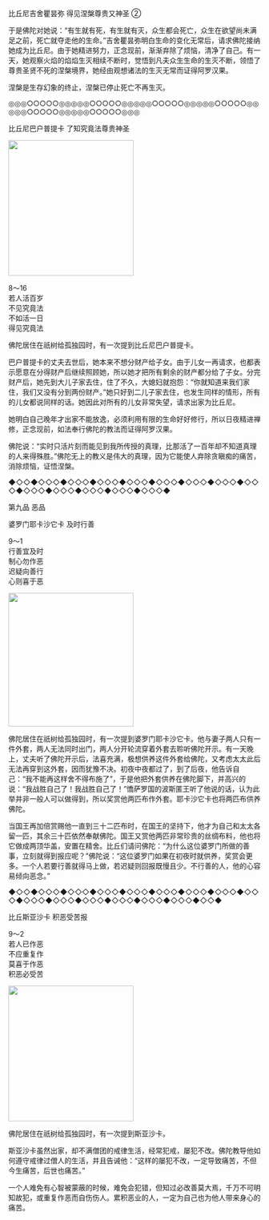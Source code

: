 比丘尼吉舍瞿昙弥 得见涅槃尊贵又神圣 ②



于是佛陀对她说：“有生就有死，有生就有灭，众生都会死亡，众生在欲望尚未满足之前，死亡就夺走他的生命。”吉舍瞿昙弥明白生命的变化无常后，请求佛陀接纳她成为比丘尼。由于她精进努力，正念现前，渐渐弃除了烦恼，清净了自己。有一天，她观察火焰的焰焰生灭相续不断时，觉悟到凡夫众生生命的生灭不断，领悟了尊贵圣贤不死的涅槃境界，她经由观想诸法的生灭无常而证得阿罗汉果。

涅槃是生存幻象的终止，涅槃已停止死亡不再生灭。

◎◎◎○○○○○◎◎◎◎◎○○○○○◎◎◎◎◎○○○○○◎◎◎◎◎○○○○○◎◎◎◎◎○○○○○◎◎◎◎◎○○○○○◎◎◎

比丘尼巴户普提卡 了知究竟法尊贵神圣

<div class="e2">
<img src="images/fjj-40-1.jpg" width="250" height="271"/>
<div>
 <p class="p13-5">8～16<br>
 若人活百岁<br>
 不见究竟法<br>
 不如活一日<br>
 得见究竟法</p> 
</div>
</div>



佛陀居住在祇树给孤独园时，有一次提到比丘尼巴户普提卡。

巴户普提卡的丈夫去世后，她本来不想分财产给子女。由于儿女一再请求，也都表示愿意在分得财产后继续照顾她，所以她才把所有剩余的财产都分给了子女。分完财产后，她先到大儿子家去住，住了不久，大媳妇就抱怨：“你就知道来我们家住，我们又没有分到两份财产。”她只好到二儿子家去住，也发生同样的情形，所有的儿女都说同样的话。她因此对所有的儿女非常失望，请求出家为比丘尼。

她明白自己晚年才出家不能放逸，必须利用有限的生命好好修行，所以日夜精进禅修，正念现前，如法奉行佛陀的教法而证得阿罗汉果。

佛陀说：“实时只活片刻而能见到我所传授的真理，比那活了一百年却不知道真理的人来得殊胜。”佛陀无上的教义是伟大的真理，因为它能使人弃除贪瞋痴的痛苦，消除烦恼，证悟涅槃。

◆◇◇◆◇◇◇◆◇◇◇◆◇◇◇◆◇◇◇◆◇◇◇◆◇◇◇◆◇◇◇◆◇◇◇◆◇◇◇◆◇◇◇◆◇◇◇◆◇◇◇◆◇◇◇◆

第九品 恶品

婆罗门耶卡沙它卡 及时行善

<div class="e2">
<div>
 <p class="p13-5">9～1<br>
 行善宜及时<br>
 制心勿作恶<br>
 迟疑向善行<br>
 心则喜于恶</p> 
</div>
<img src="images/fjj-40-2.jpg" width="250" height="267"/>
</div>

佛陀居住在祇树给孤独园时，有一次提到婆罗门耶卡沙它卡。他与妻子两人只有一件外套，两人无法同时出门，两人分开轮流穿着外套去聆听佛陀开示。有一天晚上，丈夫听了佛陀开示后，法喜充满，极想供养这件外套给佛陀，又考虑太太此后无法再穿到这外套，因而犹豫不决。初夜中夜都过了，到了后夜，他告诉自己：“我不能再这样舍不得布施了”，于是他把外套供养在佛陀脚下，并高兴的说：“我战胜自己了！我战胜自己了！”憍萨罗国的波斯匿王听了他说的话，认为此举并非一般人可以做得到，所以奖赏他两匹布作外套。耶卡沙它卡也将两匹布供养佛陀。

当国王再加倍赏赐他一直到三十二匹布时，在国王的坚持下，他才为自己和太太各留一匹，其余三十匹依然奉献佛陀。国王又赏他两匹非常珍贵的丝绸布料，他也将它做成两顶华盖，安置在精舍。比丘们请问佛陀：“为什么这位婆罗门所做的善事，立刻就得到报应呢？”佛陀说：“这位婆罗门如果在初夜时就供养，奖赏会更多。一个人若要行善就得马上做，若迟疑则回报既慢且少。不行善的人，他的心容易倾向恶念。”

◆◇◇◆◇◇◇◆◇◇◇◆◇◇◇◆◇◇◇◆◇◇◇◆◇◇◇◆◇◇◇◆◇◇◇◆◇◇◇◆◇◇◇◆◇◇◇◆◇◇◇◆◇◇◇◆◇◇◇◆◇◇◆

比丘斯亚沙卡 积恶受苦报

<div class="e2">
<div>
 <p class="p13-5">9～2<br>
 若人已作恶<br>
 不应重复作<br>
 莫喜于作恶<br>
 积恶必受苦</p> 
</div>
<img src="images/fjj-40-3.jpg" width="250" height="271"/>
</div>

佛陀居住在祇树给孤独园时，有一次提到斯亚沙卡。

斯亚沙卡虽然出家，却不满僧团的戒律生活，经常犯戒，屡犯不改。佛陀教导他如何遵守戒律过僧人的生活，并且告诫他：“这样的屡犯不改，一定导致痛苦，不但今生痛苦，后世也痛苦。”

一个人难免有心智被蒙蔽的时候，难免会犯错，但知过必改善莫大焉，千万不可明知故犯，或重复作恶而自伤伤人。累积恶业的人，一定为自己也为他人带来身心的痛苦。
